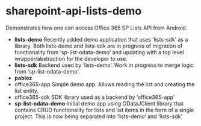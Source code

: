 sharepoint-api-lists-demo
=========================

Demonstrates how one can access Office 365 SP Lists API from Android.

-	**lists-demo**
Recently added demo application that uses ‘lists-sdk’ as a library. Both lists-demo and lists-sdk are in progress of migration of functionality from ‘sp-list-odata-demo’ and updating with a top level wrapper/abstraction for the developer to use.
-	**lists-sdk**
Backend used by ‘lists-demo’. Work in progress to merge logic from ‘sp-list-odata-demo’.
-	**pabloz**
 -	office365-app
Simple demo app. Allows reading the list and creating the list entity.
 - office365-sdk
SDK library used as a backend by ‘office365-app’
-	**sp-list-odata-demo**
Initial demo app using ODataJClient library that contains CRUD functionality for lists and list items in the form of a single project. This is now being separated into ‘lists-demo’ and ‘lists-sdk’
